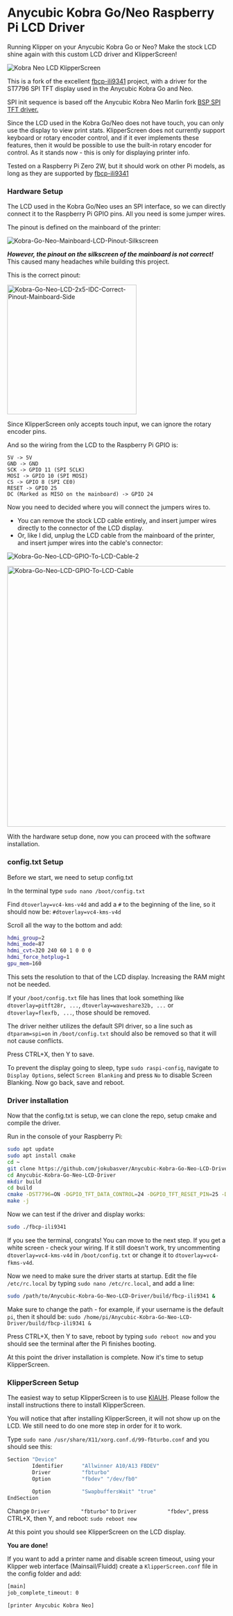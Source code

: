 # Anycubic Kobra Go/Neo Raspberry Pi LCD Driver

Running Klipper on your Anycubic Kobra Go or Neo? Make the stock LCD shine again with this custom LCD driver and KlipperScreen!

![Kobra Neo LCD KlipperScreen](/kobra-neo-lcd-1.jpg "Kobra Neo LCD KlipperScreen")

This is a fork of the excellent [fbcp-ili9341](https://github.com/juj/fbcp-ili9341) project, with a driver for the ST7796 SPI TFT display used in the Anycubic Kobra Go and Neo. 

SPI init sequence is based off the Anycubic Kobra Neo Marlin fork [BSP SPI TFT driver.](https://github.com/jokubasver/Kobra_Neo/blob/d3406176308f1839130edc08825f500a72c02f64/source/board/bsp_spi_tft.cpp#L406C12-L406C12)

Since the LCD used in the Kobra Go/Neo does not have touch, you can only use the display to view print stats. KlipperScreen does not currently support keyboard or rotary encoder control, and if it ever implements these features, then it would be possible to use the built-in rotary encoder for control. As it stands now - this is only for displaying printer info.

Tested on a Raspberry Pi Zero 2W, but it should work on other Pi models, as long as they are supported by [fbcp-ili9341](https://github.com/juj/fbcp-ili9341)

### Hardware Setup
The LCD used in the Kobra Go/Neo uses an SPI interface, so we can directly connect it to the Raspberry Pi GPIO pins. All you need is some jumper wires.

The pinout is defined on the mainboard of the printer:

![Kobra-Go-Neo-Mainboard-LCD-Pinout-Silkscreen](https://github.com/jokubasver/Anycubic-Kobra-Go-Neo-LCD-Driver/assets/4341386/44d7e98c-0af0-4ce9-a5a3-752801bc9de5)

***However, the pinout on the silkscreen of the mainboard is not correct!*** This caused many headaches while building this project.

This is the correct pinout:

<img width="298" alt="Kobra-Go-Neo-LCD-2x5-IDC-Correct-Pinout-Mainboard-Side" src="https://github.com/jokubasver/Anycubic-Kobra-Go-Neo-LCD-Driver/assets/4341386/ae213679-0ccf-46e9-9dc2-2075c794b3d4">

Since KlipperScreen only accepts touch input, we can ignore the rotary encoder pins.

And so the wiring from the LCD to the Raspberry Pi GPIO is:
```
5V -> 5V
GND -> GND
SCK -> GPIO 11 (SPI SCLK)
MOSI -> GPIO 10 (SPI MOSI)
CS -> GPIO 8 (SPI CE0)
RESET -> GPIO 25
DC (Marked as MISO on the mainboard) -> GPIO 24
```

Now you need to decided where you will connect the jumpers wires to. 
 - You can remove the stock LCD cable entirely, and insert jumper wires directly to the connector of the LCD display.
 - Or, like I did, unplug the LCD cable from the mainboard of the printer, and insert jumper wires into the cable's connector:

![Kobra-Go-Neo-LCD-GPIO-To-LCD-Cable-2](https://github.com/jokubasver/Anycubic-Kobra-Go-Neo-LCD-Driver/assets/4341386/9e8cf3c4-8cdf-4fbc-bc14-174b968d43f0)

<img width="600" alt="Kobra-Go-Neo-LCD-GPIO-To-LCD-Cable" src="https://github.com/jokubasver/Anycubic-Kobra-Go-Neo-LCD-Driver/assets/4341386/77d8b5fd-2f6c-4b01-a3ee-9ab0b960040e">

With the hardware setup done, now you can proceed with the software installation.

### config.txt Setup
Before we start, we need to setup config.txt

In the terminal type `sudo nano /boot/config.txt`

Find `dtoverlay=vc4-kms-v4d` and add a `#` to the beginning of the line, so it should now be: `#dtoverlay=vc4-kms-v4d`

Scroll all the way to the bottom and add:
```bash
hdmi_group=2
hdmi_mode=87
hdmi_cvt=320 240 60 1 0 0 0
hdmi_force_hotplug=1
gpu_mem=160
```

This sets the resolution to that of the LCD display. Increasing the RAM might not be needed.

If your `/boot/config.txt` file has lines that look something like `dtoverlay=pitft28r, ...`, `dtoverlay=waveshare32b, ...` or `dtoverlay=flexfb, ...`, those should be removed.

The driver neither utilizes the default SPI driver, so a line such as `dtparam=spi=on` in `/boot/config.txt` should also be removed so that it will not cause conflicts.

Press CTRL+X, then Y to save.

To prevent the display going to sleep, type `sudo raspi-config`, navigate to `Display Options`, select `Screen Blanking` and press `No` to disable Screen Blanking. Now go back, save and reboot.


### Driver installation
Now that the config.txt is setup, we can clone the repo, setup cmake and compile the driver. 

Run in the console of your Raspberry Pi:

```bash
sudo apt update
sudo apt install cmake
cd ~
git clone https://github.com/jokubasver/Anycubic-Kobra-Go-Neo-LCD-Driver.git
cd Anycubic-Kobra-Go-Neo-LCD-Driver
mkdir build
cd build
cmake -DST7796=ON -DGPIO_TFT_DATA_CONTROL=24 -DGPIO_TFT_RESET_PIN=25 -DSPI_BUS_CLOCK_DIVISOR=8 -DSTATISTICS=0 ..
make -j
```
Now we can test if the driver and display works:
```bash
sudo ./fbcp-ili9341
```
If you see the terminal, congrats! You can move to the next step. If you get a white screen - check your wiring. If it still doesn't work, try uncommenting `dtoverlay=vc4-kms-v4d` in `/boot/config.txt` or change it to `dtoverlay=vc4-fkms-v4d`.

Now we need to make sure the driver starts at startup.
Edit the file `/etc/rc.local` by typing `sudo nano /etc/rc.local`, and add a line:

```bash
sudo /path/to/Anycubic-Kobra-Go-Neo-LCD-Driver/build/fbcp-ili9341 &
````
Make sure to change the path - for example, if your username is the default `pi`, then it should be: `sudo /home/pi/Anycubic-Kobra-Go-Neo-LCD-Driver/build/fbcp-ili9341 &`

Press CTRL+X, then Y to save, reboot by typing `sudo reboot now` and you should see the terminal after the Pi finishes booting.

At this point the driver installation is complete. Now it's time to setup KlipperScreen.

### KlipperScreen Setup

The easiest way to setup KlipperScreen is to use [KIAUH](https://github.com/dw-0/kiauh). Please follow the install instructions there to install KlipperScreen.

You will notice that after installing KlipperScreen, it will not show up on the LCD. We still need to do one more step in order for it to work.

Type `sudo nano /usr/share/X11/xorg.conf.d/99-fbturbo.conf` and you should see this:
```bash
Section "Device"
        Identifier      "Allwinner A10/A13 FBDEV"
        Driver          "fbturbo"
        Option          "fbdev" "/dev/fb0"

        Option          "SwapbuffersWait" "true"
EndSection
```

Change `Driver          "fbturbo"` to `Driver          "fbdev"`, press CTRL+X, then Y, and reboot: `sudo reboot now`

At this point you should see KlipperScreen on the LCD display.

**You are done!**

If you want to add a printer name and disable screen timeout, using your Klipper web interface (Mainsail/Fluidd) create a `KlipperScreen.conf` file in the config folder and add:
```bash
[main]
job_complete_timeout: 0

[printer Anycubic Kobra Neo]
```
